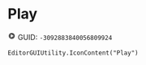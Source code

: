# Play
![](/img/Play.png)
GUID: `-3092883840056809924`
```
EditorGUIUtility.IconContent("Play")
```

